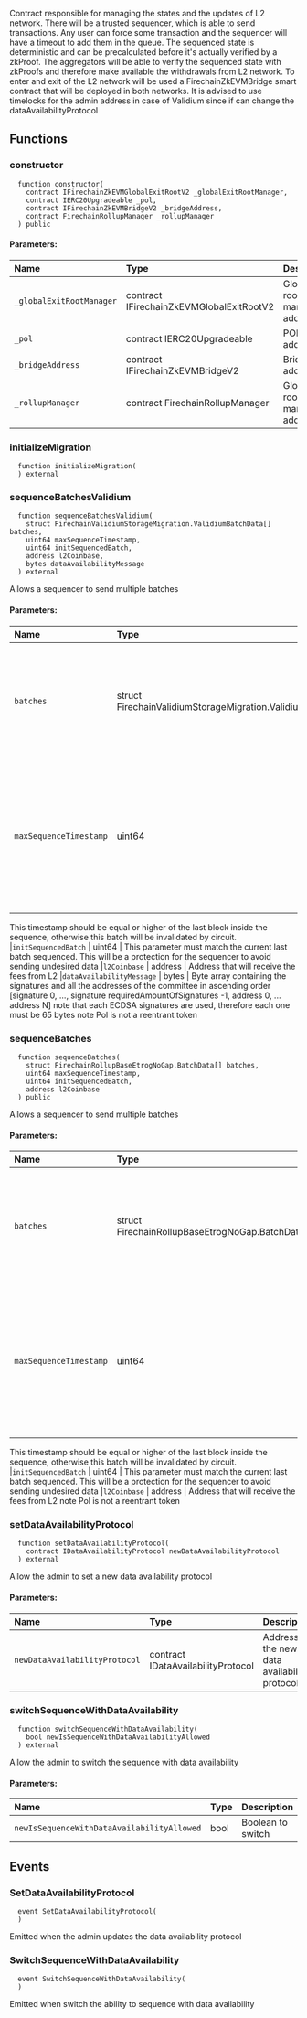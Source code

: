 Contract responsible for managing the states and the updates of L2 network.
There will be a trusted sequencer, which is able to send transactions.
Any user can force some transaction and the sequencer will have a timeout to add them in the queue.
The sequenced state is deterministic and can be precalculated before it's actually verified by a zkProof.
The aggregators will be able to verify the sequenced state with zkProofs and therefore make available the withdrawals from L2 network.
To enter and exit of the L2 network will be used a FirechainZkEVMBridge smart contract that will be deployed in both networks.
It is advised to use timelocks for the admin address in case of Validium since if can change the dataAvailabilityProtocol


## Functions
### constructor
```solidity
  function constructor(
    contract IFirechainZkEVMGlobalExitRootV2 _globalExitRootManager,
    contract IERC20Upgradeable _pol,
    contract IFirechainZkEVMBridgeV2 _bridgeAddress,
    contract FirechainRollupManager _rollupManager
  ) public
```


#### Parameters:
| Name | Type | Description                                                          |
| :--- | :--- | :------------------------------------------------------------------- |
|`_globalExitRootManager` | contract IFirechainZkEVMGlobalExitRootV2 | Global exit root manager address
|`_pol` | contract IERC20Upgradeable | POL token address
|`_bridgeAddress` | contract IFirechainZkEVMBridgeV2 | Bridge address
|`_rollupManager` | contract FirechainRollupManager | Global exit root manager address

### initializeMigration
```solidity
  function initializeMigration(
  ) external
```




### sequenceBatchesValidium
```solidity
  function sequenceBatchesValidium(
    struct FirechainValidiumStorageMigration.ValidiumBatchData[] batches,
    uint64 maxSequenceTimestamp,
    uint64 initSequencedBatch,
    address l2Coinbase,
    bytes dataAvailabilityMessage
  ) external
```
Allows a sequencer to send multiple batches


#### Parameters:
| Name | Type | Description                                                          |
| :--- | :--- | :------------------------------------------------------------------- |
|`batches` | struct FirechainValidiumStorageMigration.ValidiumBatchData[] | Struct array which holds the necessary data to append new batches to the sequence
|`maxSequenceTimestamp` | uint64 | Max timestamp of the sequence. This timestamp must be inside a safety range (actual + 36 seconds).
This timestamp should be equal or higher of the last block inside the sequence, otherwise this batch will be invalidated by circuit.
|`initSequencedBatch` | uint64 | This parameter must match the current last batch sequenced.
This will be a protection for the sequencer to avoid sending undesired data
|`l2Coinbase` | address | Address that will receive the fees from L2
|`dataAvailabilityMessage` | bytes | Byte array containing the signatures and all the addresses of the committee in ascending order
[signature 0, ..., signature requiredAmountOfSignatures -1, address 0, ... address N]
note that each ECDSA signatures are used, therefore each one must be 65 bytes
note Pol is not a reentrant token

### sequenceBatches
```solidity
  function sequenceBatches(
    struct FirechainRollupBaseEtrogNoGap.BatchData[] batches,
    uint64 maxSequenceTimestamp,
    uint64 initSequencedBatch,
    address l2Coinbase
  ) public
```
Allows a sequencer to send multiple batches


#### Parameters:
| Name | Type | Description                                                          |
| :--- | :--- | :------------------------------------------------------------------- |
|`batches` | struct FirechainRollupBaseEtrogNoGap.BatchData[] | Struct array which holds the necessary data to append new batches to the sequence
|`maxSequenceTimestamp` | uint64 | Max timestamp of the sequence. This timestamp must be inside a safety range (actual + 36 seconds).
This timestamp should be equal or higher of the last block inside the sequence, otherwise this batch will be invalidated by circuit.
|`initSequencedBatch` | uint64 | This parameter must match the current last batch sequenced.
This will be a protection for the sequencer to avoid sending undesired data
|`l2Coinbase` | address | Address that will receive the fees from L2
note Pol is not a reentrant token

### setDataAvailabilityProtocol
```solidity
  function setDataAvailabilityProtocol(
    contract IDataAvailabilityProtocol newDataAvailabilityProtocol
  ) external
```
Allow the admin to set a new data availability protocol


#### Parameters:
| Name | Type | Description                                                          |
| :--- | :--- | :------------------------------------------------------------------- |
|`newDataAvailabilityProtocol` | contract IDataAvailabilityProtocol | Address of the new data availability protocol

### switchSequenceWithDataAvailability
```solidity
  function switchSequenceWithDataAvailability(
    bool newIsSequenceWithDataAvailabilityAllowed
  ) external
```
Allow the admin to switch the sequence with data availability


#### Parameters:
| Name | Type | Description                                                          |
| :--- | :--- | :------------------------------------------------------------------- |
|`newIsSequenceWithDataAvailabilityAllowed` | bool | Boolean to switch

## Events
### SetDataAvailabilityProtocol
```solidity
  event SetDataAvailabilityProtocol(
  )
```

Emitted when the admin updates the data availability protocol

### SwitchSequenceWithDataAvailability
```solidity
  event SwitchSequenceWithDataAvailability(
  )
```

Emitted when switch the ability to sequence with data availability


